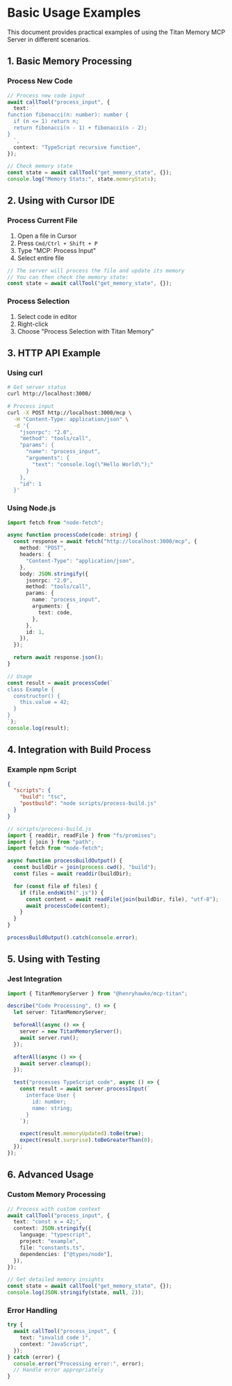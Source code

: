 # Basic Usage Examples

This document provides practical examples of using the Titan Memory MCP Server in different scenarios.

## 1. Basic Memory Processing

### Process New Code

```typescript
// Process new code input
await callTool("process_input", {
  text: `
function fibonacci(n: number): number {
  if (n <= 1) return n;
  return fibonacci(n - 1) + fibonacci(n - 2);
}
  `,
  context: "TypeScript recursive function",
});

// Check memory state
const state = await callTool("get_memory_state", {});
console.log("Memory Stats:", state.memoryStats);
```

## 2. Using with Cursor IDE

### Process Current File

1. Open a file in Cursor
2. Press `Cmd/Ctrl + Shift + P`
3. Type "MCP: Process Input"
4. Select entire file

```typescript
// The server will process the file and update its memory
// You can then check the memory state:
const state = await callTool("get_memory_state", {});
```

### Process Selection

1. Select code in editor
2. Right-click
3. Choose "Process Selection with Titan Memory"

## 3. HTTP API Example

### Using curl

```bash
# Get server status
curl http://localhost:3000/

# Process input
curl -X POST http://localhost:3000/mcp \
  -H "Content-Type: application/json" \
  -d '{
    "jsonrpc": "2.0",
    "method": "tools/call",
    "params": {
      "name": "process_input",
      "arguments": {
        "text": "console.log(\"Hello World\");"
      }
    },
    "id": 1
  }'
```

### Using Node.js

```typescript
import fetch from "node-fetch";

async function processCode(code: string) {
  const response = await fetch("http://localhost:3000/mcp", {
    method: "POST",
    headers: {
      "Content-Type": "application/json",
    },
    body: JSON.stringify({
      jsonrpc: "2.0",
      method: "tools/call",
      params: {
        name: "process_input",
        arguments: {
          text: code,
        },
      },
      id: 1,
    }),
  });

  return await response.json();
}

// Usage
const result = await processCode(`
class Example {
  constructor() {
    this.value = 42;
  }
}
`);
console.log(result);
```

## 4. Integration with Build Process

### Example npm Script

```json
{
  "scripts": {
    "build": "tsc",
    "postbuild": "node scripts/process-build.js"
  }
}
```

```typescript
// scripts/process-build.js
import { readdir, readFile } from "fs/promises";
import { join } from "path";
import fetch from "node-fetch";

async function processBuildOutput() {
  const buildDir = join(process.cwd(), "build");
  const files = await readdir(buildDir);

  for (const file of files) {
    if (file.endsWith(".js")) {
      const content = await readFile(join(buildDir, file), "utf-8");
      await processCode(content);
    }
  }
}

processBuildOutput().catch(console.error);
```

## 5. Using with Testing

### Jest Integration

```typescript
import { TitanMemoryServer } from "@henryhawke/mcp-titan";

describe("Code Processing", () => {
  let server: TitanMemoryServer;

  beforeAll(async () => {
    server = new TitanMemoryServer();
    await server.run();
  });

  afterAll(async () => {
    await server.cleanup();
  });

  test("processes TypeScript code", async () => {
    const result = await server.processInput(`
      interface User {
        id: number;
        name: string;
      }
    `);

    expect(result.memoryUpdated).toBe(true);
    expect(result.surprise).toBeGreaterThan(0);
  });
});
```

## 6. Advanced Usage

### Custom Memory Processing

```typescript
// Process with custom context
await callTool("process_input", {
  text: "const x = 42;",
  context: JSON.stringify({
    language: "typescript",
    project: "example",
    file: "constants.ts",
    dependencies: ["@types/node"],
  }),
});

// Get detailed memory insights
const state = await callTool("get_memory_state", {});
console.log(JSON.stringify(state, null, 2));
```

### Error Handling

```typescript
try {
  await callTool("process_input", {
    text: "invalid code )",
    context: "JavaScript",
  });
} catch (error) {
  console.error("Processing error:", error);
  // Handle error appropriately
}
```
